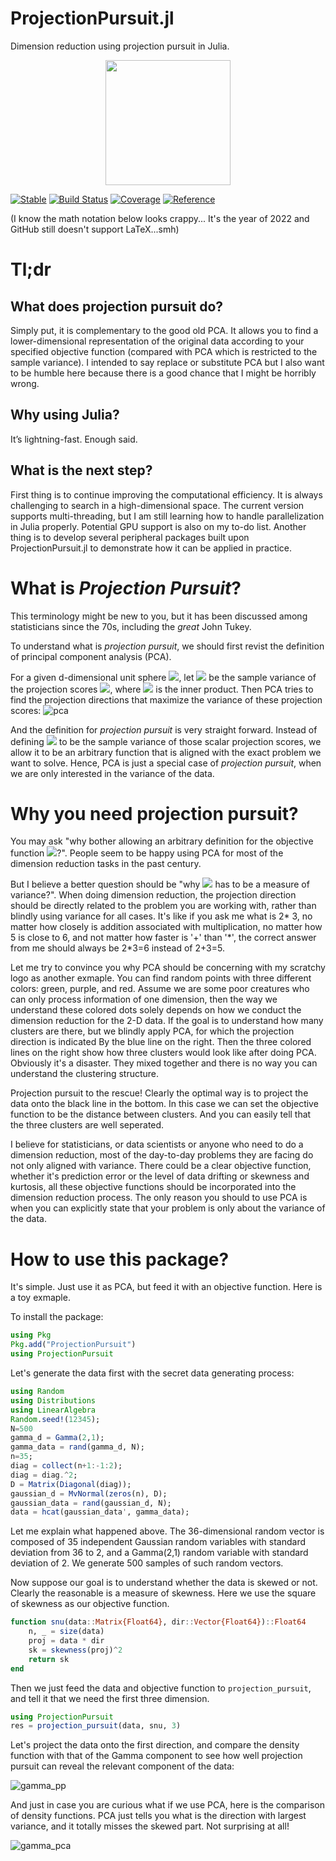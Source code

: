 ProjectionPursuit.jl
========

Dimension reduction using projection pursuit in Julia.

<p align="center">
<img src="https://github.com/xieyj17/ProjectionPursuit.jl/raw/main/docs/src/assets/logo.png" width="200"/>
</p>

[![Stable](https://img.shields.io/badge/docs-stable-blue.svg)](https://xieyj17.github.io/ProjectionPursuit.jl/)
[![Build Status](https://app.travis-ci.com/xieyj17/ProjectionPursuit.jl.svg?branch=main)](https://app.travis-ci.com/xieyj17/ProjectionPursuit.jl)
[![Coverage](https://codecov.io/gh/xieyj17/ProjectionPursuit.jl/branch/main/graph/badge.svg)](https://codecov.io/gh/xieyj17/ProjectionPursuit.jl)
[![Reference](https://img.shields.io/badge/Reference-http%3A%2F%2Fhdl.handle.net%2F10012%2F16710-brightgreen)](http://hdl.handle.net/10012/16710)

(I know the math notation below looks crappy... It's the year of 2022 and GitHub still doesn't support LaTeX...smh)

# Tl;dr

## What does projection pursuit do? 
Simply put, it is complementary to the good old PCA. It allows you to find a lower-dimensional representation of the original data according to your specified objective function (compared with PCA which is restricted to the sample variance). I intended to say replace or substitute PCA but I also want to be humble here because there is a good chance that I might be horribly wrong. 

## Why using Julia? 
It’s lightning-fast. Enough said. 

## What is the next step? 
First thing is to continue improving the computational efficiency. It is always challenging to search in a high-dimensional space. The current version supports multi-threading, but I am still learning how to handle parallelization in Julia properly. Potential GPU support is also on my to-do list. Another thing is to develop several peripheral packages built upon ProjectionPursuit.jl to demonstrate how it can be applied in practice. 


# What is ***Projection Pursuit***?
This terminology might be new to you, but it has been discussed among statisticians since the 70s, including the *great* John Tukey.

To understand what is *projection pursuit*, we should first revist the definition of principal component analysis (PCA).

For a given d-dimensional unit sphere <img src="https://render.githubusercontent.com/render/math?math=u \in U^{d}">, let <img src="https://render.githubusercontent.com/render/math?math=Q(u)"> be the sample variance of the projection scores <img src="https://render.githubusercontent.com/render/math?math=\langle x_1, u \rangle, \ldots, \langle x_n, u \rangle">, where <img src="https://render.githubusercontent.com/render/math?math=\langle \cdot \rangle"> is the inner product. Then PCA tries to find the projection directions that maximize the variance of these projection scores:
![pca](/docs/src/assets/pca.png)

And the definition for *projection pursuit* is very straight forward. Instead of defining <img src="https://render.githubusercontent.com/render/math?math=Q(u)"> to be the sample variance of those scalar projection scores, we allow it to be an arbitrary function that is aligned with the exact problem we want to solve. Hence, PCA is just a special case of *projection pursuit*, when we are only interested in the variance of the data.

# Why you need projection pursuit?
You may ask "why bother allowing an arbitrary definition for the objective function <img src="https://render.githubusercontent.com/render/math?math=Q(u)">?". People seem to be happy using PCA for most of the dimension reduction tasks in the past century. 

But I believe a better question should be "why <img src="https://render.githubusercontent.com/render/math?math=Q(u)"> has to be a measure of variance?". When doing dimension reduction, the projection direction should be directly related to the problem you are working with, rather than blindly using variance for all cases. It's like if you ask me what is 2\* 3, no matter how closely is addition associated with multiplication, no matter how 5 is close to 6, and not matter how faster is '+' than '\*', the correct answer from me should always be 2\*3=6 instead of 2+3=5.

Let me try to convince you why PCA should be concerning with my scratchy logo as another exmaple. You can find random points with three different colors: green, purple, and red. Assume we are some poor creatures who can only process information of one dimension, then the way we understand these colored dots solely depends on how we conduct the dimension reduction for the 2-D data. If the goal is to understand how many clusters are there, but we blindly apply PCA, for which the projection direction is indicated By the blue line on the right. Then the three colored lines on the right show how three clusters would look like after doing PCA. Obviously it's a disaster. They mixed together and there is no way you can understand the clustering structure.

Projection pursuit to the rescue! Clearly the optimal way is to project the data onto the black line in the bottom. In this case we can set the objective function to be the distance between clusters. And you can easily tell that the three clusters are well seperated.

I believe for statisticians, or data scientists or anyone who need to do a dimension reduction, most of the day-to-day problems they are facing do not only aligned with variance. There could be a clear objective function, whether it's prediction error or the level of data drifting or skewness and kurtosis, all these objective functions should be incorporated into the dimension reduction process. The only reason you should to use PCA is when you can explicitly state that your problem is only about the variance of the data. 

# How to use this package?
It's simple. Just use it as PCA, but feed it with an objective function. Here is a toy exmaple.

To install the package:

```julia
using Pkg
Pkg.add("ProjectionPursuit")
using ProjectionPursuit
```

Let's generate the data first with the secret data generating process:

```julia
using Random
using Distributions
using LinearAlgebra
Random.seed!(12345);
N=500
gamma_d = Gamma(2,1);
gamma_data = rand(gamma_d, N);
n=35;
diag = collect(n+1:-1:2);
diag = diag.^2;
D = Matrix(Diagonal(diag)); 
gaussian_d = MvNormal(zeros(n), D);
gaussian_data = rand(gaussian_d, N);
data = hcat(gaussian_data', gamma_data);
```
Let me explain what happened above. The 36-dimensional random vector is composed of 35 independent Gaussian random variables with standard deviation from 36 to 2, and a Gamma(2,1) random variable with standard deviation of 2. We generate 500 samples of such random vectors.

Now suppose our goal is to understand whether the data is skewed or not. Clearly the reasonable is a measure of skewness. Here we use the square of skewness as our objective function.
```julia
function snu(data::Matrix{Float64}, dir::Vector{Float64})::Float64
    n, _ = size(data)
    proj = data * dir
    sk = skewness(proj)^2
    return sk
end
```

Then we just feed the data and objective function to `projection_pursuit`, and tell it that we need the first three dimension.
```julia
using ProjectionPursuit
res = projection_pursuit(data, snu, 3)
```

Let's project the data onto the first direction, and compare the density function with that of the Gamma component to see how well projection pursuit can reveal the relevant component of the data:

![gamma_pp](/docs/src/assets/gamma_pp_35.png)

And just in case you are curious what if we use PCA, here is the comparison of density functions. PCA just tells you what is the direction with largest variance, and it totally misses the skewed part. Not surprising at all!

![gamma_pca](/docs/src/assets/gamma_pca_35.png)
